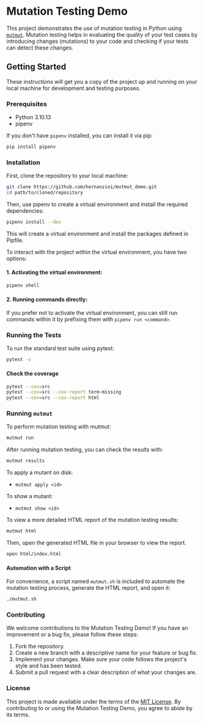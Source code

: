 # Mutation Testing Demo

This project demonstrates the use of mutation testing in Python using [`mutmut`](https://github.com/boxed/mutmut). Mutation testing helps in evaluating the quality of your test cases by introducing changes (mutations) to your code and checking if your tests can detect these changes.

## Getting Started

These instructions will get you a copy of the project up and running on your local machine for development and testing purposes.

### Prerequisites

- Python 3.10.13
- pipenv

If you don't have `pipenv` installed, you can install it via pip:

```bash
pip install pipenv
```

### Installation

First, clone the repository to your local machine:

```bash
git clone https://github.com/hernanzini/mutmut_demo.git
cd path/to/cloned/repository
```

Then, use pipenv to create a virtual environment and install the required dependencies:

```bash
pipenv install --dev
```

This will create a virtual environment and install the packages defined in Pipfile.

To interact with the project within the virtual environment, you have two options:

#### 1. Activating the virtual environment:
```bash
pipenv shell
```

#### 2. Running commands directly:
If you prefer not to activate the virtual environment, you can still run commands within it by prefixing them with `pipenv run <command>`.


### Running the Tests
To run the standard test suite using pytest:

```bash
pytest -v
```
#### Check the coverage
```bash
pytest --cov=src
pytest --cov=src --cov-report term-missing
pytest --cov=src --cov-report html
```

### Running `mutmut`
To perform mutation testing with mutmut:
```bash
mutmut run
```
After running mutation testing, you can check the results with:

```bash
mutmut results
```
To apply a mutant on disk:
- `mutmut apply <id>`

To show a mutant:
- `mutmut show <id>`

To view a more detailed HTML report of the mutation testing results:

```bash
mutmut html
```
Then, open the generated HTML file in your browser to view the report.

```bash
open html/index.html
```

#### Automation with a Script
For convenience, a script named `mutmut.sh` is included to automate the mutation testing process, generate the HTML report, and open it:

```bash
./mutmut.sh
```

### Contributing
We welcome contributions to the Mutation Testing Demo! If you have an improvement or a bug fix, please follow these steps:

1. Fork the repository.
2. Create a new branch with a descriptive name for your feature or bug fix.
3. Implement your changes. Make sure your code follows the project's style and has been tested.
4. Submit a pull request with a clear description of what your changes are.

### License
This project is made available under the terms of the [MIT License](https://opensource.org/licenses/MIT).
By contributing to or using the Mutation Testing Demo, you agree to abide by its terms.